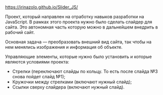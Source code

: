   https://irinazolo.github.io/Slider_JS/
  
  Проект, который направлен на отработку навыков разработки на JavaScript.
  В рамках этого проекта нужно было сделать слайдер для сайта. Это автономная часть которую можно в дальнейшем внедрить в рабочий сайт. 

  Основная задача — преобразовать внешний вид сайта, так чтобы на нем менялись изображения и информация об объекте.

  Управляющие элементы, которые нужно было установить и которые являются условиями проекта:
* Стрелки (переключают слайды по кольцу. То есть после слайда №3 снова пойдет слайд №1);
* Кружочки между стрелками (включают нужный слайд);
* Ссылки сверху слайдера (включают нужный слайд).
